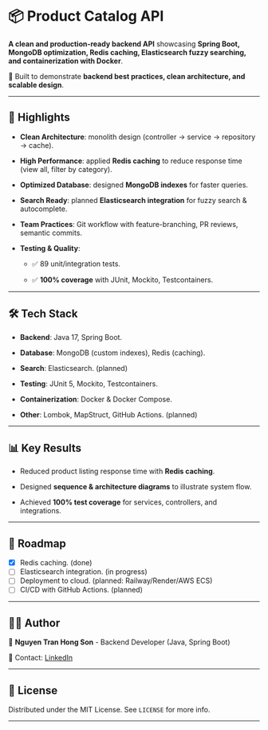 # 📦 Product Catalog API

**A clean and production-ready backend API** showcasing **Spring Boot, MongoDB optimization, Redis caching, Elasticsearch fuzzy searching, and containerization with Docker**.

🚀 Built to demonstrate **backend best practices, clean architecture, and scalable design**.

---

## 🎯 Highlights

- **Clean Architecture**: monolith design (controller → service → repository → cache).

- **High Performance**: applied **Redis caching** to reduce response time (view all, filter by category).

- **Optimized Database**: designed **MongoDB indexes** for faster queries.

- **Search Ready**: planned **Elasticsearch integration** for fuzzy search & autocomplete.

- **Team Practices**: Git workflow with feature-branching, PR reviews, semantic commits.

- **Testing & Quality**:

    - ✅ 89 unit/integration tests.

    - ✅ **100% coverage** with JUnit, Mockito, Testcontainers.

---

## 🛠️ Tech Stack

- **Backend**: Java 17, Spring Boot.

- **Database**: MongoDB (custom indexes), Redis (caching).

- **Search**: Elasticsearch. (planned)

- **Testing**: JUnit 5, Mockito, Testcontainers.

- **Containerization**: Docker & Docker Compose.

- **Other**: Lombok, MapStruct, GitHub Actions. (planned)

---

## 📊 Key Results

- Reduced product listing response time with **Redis caching**.

- Designed **sequence & architecture diagrams** to illustrate system flow.

- Achieved **100% test coverage** for services, controllers, and integrations.

---

## 📌 Roadmap
- [x] Redis caching. (done)
- [ ] Elasticsearch integration. (in progress)
- [ ] Deployment to cloud. (planned: Railway/Render/AWS ECS)
- [ ] CI/CD with GitHub Actions. (planned)

---

## 👨‍💻 Author
👤 **Nguyen Tran Hong Son** - Backend Developer (Java, Spring Boot)

📧 Contact: [LinkedIn](https://www.linkedin.com/in/son-nguyen-850585351/)

---

## 📜 License

Distributed under the MIT License. See `LICENSE` for more info.

---